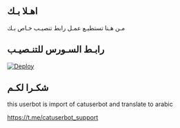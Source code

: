 ## اهـلا بـك
مـن هـنا تستطيـع عمـل رابط تنصيـب خـاص بـك

## رابـط السـورس للتنـصيـب

[![Deploy](https://www.herokucdn.com/deploy/button.svg)](https://heroku.com/deploy?template=https://github.com/mazikaahm/jmthon)

## شكـرا لكـم 


this userbot is import of catuserbot and translate to arabic

https://t.me/catuserbot_support
